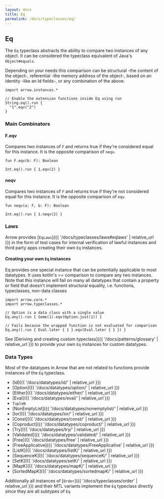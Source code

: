 ```yaml
---
layout: docs
title: Eq
permalink: /docs/typeclasses/eq/
---
```


## Eq

The `Eq` typeclass abstracts the ability to compare two instances of any object.
It can be considered the typeclass equivalent of Java's `Object#equals`.

Depending on your needs this comparison can be structural -the content of the object-, referential -the memory address of the object-, based on an identity -like an Id fields-, or any combination of the above.

```kotlin:ank
import arrow.instances.*

// Enable the extension functions inside Eq using run
String.eq().run {
  "1".eqv("2")
}
```

### Main Combinators

#### F.eqv

Compares two instances of `F` and returns true if they're considered equal for this instance.
It is the opposite comparison of `neqv`.

`fun F.eqv(b: F): Boolean`


```kotlin:ank
Int.eq().run { 1.eqv(2) }
```

#### neqv

Compares two instances of `F` and returns true if they're not considered equal for this instance.
It is the opposite comparison of `eqv`.

`fun neqv(a: F, b: F): Boolean`

```kotlin:ank
Int.eq().run { 1.neqv(2) }
```

### Laws

Arrow provides [`EqLaws`]({{ '/docs/typeclasses/laws#eqlaws' | relative_url }}) in the form of test cases for internal verification of lawful instances and third party apps creating their own `Eq` instances.

#### Creating your own `Eq` instances

Eq provides one special instance that can be potentially applicable to most datatypes.
It uses kotlin's == comparison to compare any two instances.
Note that this instance will fail on many all datatypes that contain a property or field that doesn't implement structural equality, i.e. functions, typeclasses, non-data classes

```kotlin:ank
import arrow.core.*
import arrow.typeclasses.*

// Option is a data class with a single value
Eq.any().run { Some(1).eqv(Option.just(1)) }
```

```kotlin:ank
// Fails because the wrapped function is not evaluated for comparison
Eq.any().run { Eval.later { 1 }.eqv(Eval.later { 1 }) }
```

See [Deriving and creating custom typeclass]({{ '/docs/patterns/glossary' | relative_url }}) to provide your own `Eq` instances for custom datatypes.

### Data Types

Most of the datatypes in Arrow that are not related to functions provide instances of the `Eq` typeclass.

- [Id]({{ '/docs/datatypes/id/' | relative_url }})
- [Option]({{ '/docs/datatypes/option/' | relative_url }})
- [Either]({{ '/docs/datatypes/either/' | relative_url }})
- [Eval]({{ '/docs/datatypes/eval/' | relative_url }})
- `TupleN`
- [NonEmptyList]({{ '/docs/datatypes/nonemptylist/' | relative_url }})
- [Ior]({{ '/docs/datatypes/ior/' | relative_url }})
- [Const]({{ '/docs/datatypes/const/' | relative_url }})
- [Coproduct]({{ '/docs/datatypes/coproduct/' | relative_url }})
- [Try]({{ '/docs/datatypes/try/' | relative_url }})
- [Validated]({{ '/docs/datatypes/validated/' | relative_url }})
- [Free]({{ '/docs/datatypes/free' | relative_url }})
- [FreeApplicative]({{ '/docs/datatypes/FreeApplicative' | relative_url }})
- [ListK]({{ '/docs/datatypes/listK/' | relative_url }})
- [SequenceK]({{ '/docs/datatypes/sequenceK/' | relative_url }})
- [SetK]({{ '/docs/datatypes/setK/' | relative_url }})
- [MapK]({{ '/docs/datatypes/mapK/' | relative_url }})
- [SortedMapK]({{ '/docs/datatypes/sortedmapK/' | relative_url }})

Additionally all instances of [`Order`]({{ '/docs/typeclasses/order' | relative_url }}) and their MTL variants implement the `Eq` typeclass directly since they are all subtypes of `Eq`
